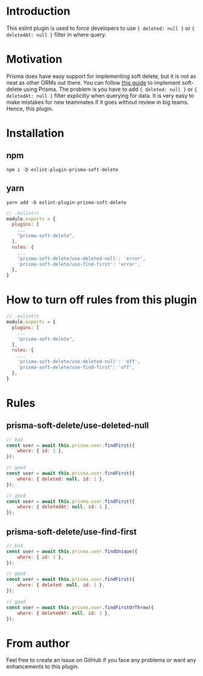 # Introduction
This eslint plugin is used to force developers to use `{ deleted: null }` or `{ deletedAt: null }` filter in where query.

# Motivation
Prisma does have easy support for implementing soft delete, but it is not as neat as other ORMs out there. You can follow [this guide](https://www.prisma.io/docs/concepts/components/prisma-client/middleware/soft-delete-middleware) to implement soft-delete using Prisma. The problem is you have to add `{ deleted: null }` or `{ deletedAt: null }` filter explicitly when querying for data. It is very easy to make mistakes for new teammates if it goes without review in big teams. Hence, this plugin.

# Installation
## npm
```shell
npm i -D eslint-plugin-prisma-soft-delete
```
## yarn
```shell
yarn add -D eslint-plugin-prisma-soft-delete
```

```javascript
// .eslintrc
module.exports = {
  plugins: [
    ...
    "prisma-soft-delete",
  ],
  rules: {
    ...
    'prisma-soft-delete/use-deleted-null': 'error',
    'prisma-soft-delete/use-find-first': 'error',
  },
}
```

# How to turn off rules from this plugin
```javascript
// .eslintrc
module.exports = {
  plugins: [
    ...
    "prisma-soft-delete",
  ],
  rules: {
    ...
    'prisma-soft-delete/use-deleted-null': 'off',
    'prisma-soft-delete/use-find-first': 'off',
  },
}
```

# Rules
## prisma-soft-delete/use-deleted-null
```javascript
// bad
const user = await this.prisma.user.findFirst({
    where: { id: 1 },
});

// good
const user = await this.prisma.user.findFirst({
    where: { deleted: null, id: 1 },
});

// good
const user = await this.prisma.user.findFirst({
    where: { deletedAt: null, id: 1 },
});
```

## prisma-soft-delete/use-find-first
```javascript
// bad
const user = await this.prisma.user.findUnique({
    where: { id: 1 },
});

// good
const user = await this.prisma.user.findFirst({
    where: { deleted: null, id: 1 },
});

// good
const user = await this.prisma.user.findFirstOrThrow({
    where: { deletedAt: null, id: 1 },
});
```

# From author
Feel free to create an issue on GitHub if you face any problems or want any enhancements to this plugin.